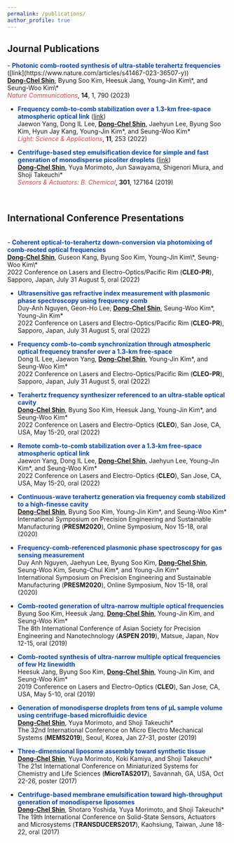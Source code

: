 ```yaml
---
permalink: /publications/
author_profile: true
---
```

     
<h2>Journal Publications</h2>
- <b><span style="color: #0D47A1">Photonic comb-rooted synthesis of ultra-stable terahertz frequencies</span></b> ([link](https://www.nature.com/articles/s41467-023-36507-y))<br>
<u><b>Dong-Chel Shin</b></u>, Byung Soo Kim, Heesuk Jang, Young-Jin Kim\*, and Seung-Woo Kim\* <br>
<i><span style="color: #c94949">Nature Communications</span></i>, <b>14</b>, 1, 790 (2023)

- <b><span style="color: #0D47A1">Frequency comb-to-comb stabilization over a 1.3-km free-space atmospheric optical link</span></b> ([link](https://www.nature.com/articles/s41377-022-00940-3))<br>
Jaewon Yang, Dong IL Lee, <u><b>Dong-Chel Shin</b></u>, Jaehyun Lee, Byung Soo Kim, Hyun Jay Kang, Young-Jin Kim\*, and Seung-Woo Kim\* <br>
<i><span style="color: #c94949">Light: Science & Applications</span></i>, <b>11</b>, 253 (2022)

- <b><span style="color: #0D47A1">Centrifuge-based step emulsification device for simple and fast generation of monodisperse picoliter droplets</span></b> ([link](https://www.sciencedirect.com/science/article/pii/S0925400519313632))<br>
<u><b>Dong-Chel Shin</b></u>, Yuya Morimoto, Jun Sawayama, Shigenori Miura, and Shoji Takeuchi* <br> 
<i><span style="color: #c94949">Sensors & Actuators: B. Chemical</span></i>, <b>301</b>, 127164 (2019)

<br>

<h2>International Conference Presentations</h2><br>
- <b><span style="color: #0D47A1">Coherent optical-to-terahertz down-conversion via photomixing of comb-rooted optical frequencies</span></b><br>
   <u><b>Dong-Chel Shin</b></u>, Guseon Kang, Byung Soo Kim, Young-Jin Kim\*, Seung-Woo Kim\* <br>
   2022 Conference on Lasers and Electro-Optics/Pacific Rim (<b>CLEO-PR</b>), Sapporo, Japan, July 31 August 5, oral (2022)<br>
   
- <b><span style="color: #0D47A1">Ultrasensitive gas refractive index measurement with plasmonic phase spectroscopy using frequency comb</span></b><br>
   Duy-Anh Nguyen, Geon-Ho Lee, <u><b>Dong-Chel Shin</b></u>, Seung-Woo Kim\*, Young-Jin Kim\* <br>
   2022 Conference on Lasers and Electro-Optics/Pacific Rim (<b>CLEO-PR</b>), Sapporo, Japan, July 31 August 5, oral (2022)<br>
   
- <b><span style="color: #0D47A1">Frequency comb-to-comb synchronization through atmospheric optical frequency transfer over a 1.3-km free-space</span></b><br>
   Dong IL Lee, Jaewon Yang, <u><b>Dong-Chel Shin</b></u>, Young-Jin Kim\*, and Seung-Woo Kim\* <br>
   2022 Conference on Lasers and Electro-Optics/Pacific Rim (<b>CLEO-PR</b>), Sapporo, Japan, July 31 August 5, oral (2022)<br>
   
- <b><span style="color: #0D47A1">Terahertz frequency synthesizer referenced to an ultra-stable optical cavity</span></b><br>
   <u><b>Dong-Chel Shin</b></u>, Byung Soo Kim, Heesuk Jang, Young-Jin Kim\*, and Seung-Woo Kim\* <br>
   2022 Conference on Lasers and Electro-Optics (<b>CLEO</b>), San Jose, CA, USA, May 15-20, oral (2022)<br>
   
- <b><span style="color: #0D47A1">Remote comb-to-comb stabilization over a 1.3-km free-space atmospheric optical link</span></b><br>
   Jaewon Yang, Dong IL Lee, <u><b>Dong-Chel Shin</b></u>, Jaehyun Lee, Young-Jin Kim\*, and Seung-Woo Kim\* <br>
   2022 Conference on Lasers and Electro-Optics (<b>CLEO</b>), San Jose, CA, USA, May 15-20, oral (2022)<br>
   
- <b><span style="color: #0D47A1">Continuous-wave terahertz generation via frequency comb stabilized to a high-finesse cavity</span></b><br>
   <u><b>Dong-Chel Shin</b></u>, Byung Soo Kim, Young-Jin Kim\*, and Seung-Woo Kim\*<br>
   International Symposium on Precision Engineering and Sustainable Manufacturing (<b>PRESM2020</b>), Online Symposium, Nov 15-18, oral (2020)<br>

- <b><span style="color: #0D47A1">Frequency-comb-referenced plasmonic phase spectroscopy for gas sensing measurement</span></b><br>
   Duy Anh Nguyen, Jaehyun Lee, Byung Soo Kim, <u><b>Dong-Chel Shin</b></u>, Seung-Woo Kim, Seung-Chul Kim\*, and Young-Jin Kim\*<br>
   International Symposium on Precision Engineering and Sustainable Manufacturing (<b>PRESM2020</b>), Online Symposium, Nov 15-18, oral (2020)<br>

- <b><span style="color: #0D47A1">Comb-rooted generation of ultra-narrow multiple optical frequencies</span></b><br>
   Byung Soo Kim, Heesuk Jang, <u><b>Dong-Chel Shin</b></u>, Young-Jin Kim, and Seung-Woo Kim*<br>
   The 8th International Conference of Asian Society for Precision Engineering and Nanotechnology (<b>ASPEN 2019</b>), Matsue, Japan, Nov 12-15, oral (2019)<br>

- <b><span style="color: #0D47A1">Comb-rooted synthesis of ultra-narrow multiple optical frequencies of few Hz linewidth</span></b><br>
   Heesuk Jang, Byung Soo Kim, <u><b>Dong-Chel Shin</b></u>, Young-Jin Kim, and Seung-Woo Kim*<br>
   2019 Conference on Lasers and Electro-Optics (<b>CLEO</b>), San Jose, CA, USA, May 5-10, oral (2019)<br>

- <b><span style="color: #0D47A1">Generation of monodisperse droplets from tens of μL sample volume using centrifuge-based microfluidic device</span></b><br>
   <u><b>Dong-Chel Shin</b></u>, Yuya Morimoto, and Shoji Takeuchi*<br>
   The 32nd International Conference on Micro Electro Mechanical Systems (<b>MEMS2019</b>), Seoul, Korea, Jan 27-31, poster (2019)<br>

- <b><span style="color: #0D47A1">Three-dimensional liposome assembly toward synthetic tissue</span></b><br>
   <u><b>Dong-Chel Shin</b></u>, Yuya Morimoto, Koki Kamiya, and Shoji Takeuchi*<br>
   The 21st International Conference on Miniaturized Systems for Chemistry and Life Sciences (<b>MicroTAS2017</b>), Savannah, GA, USA, Oct 22-26, poster (2017)<br>

- <b><span style="color: #0D47A1">Centrifuge-based membrane emulsification toward high-throughput generation of monodisperse liposomes</span></b><br>
   <u><b>Dong-Chel Shin</b></u>, Shotaro Yoshida, Yuya Morimoto, and Shoji Takeuchi*<br>
   The 19th International Conference on Solid-State Sensors, Actuators and Microsystems (<b>TRANSDUCERS2017</b>), Kaohsiung, Taiwan, June 18-22, oral (2017)<br>

